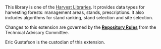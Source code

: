 This library is one of the [Harvest Libraries](https://github.com/LANDIS-II-Foundation/Libraries/wiki/HarvestLibraries). It provides data types for harvesting forests: management areas, stands, prescriptions. It also includes algorithms for stand ranking, stand selection and site selection.

Changes to this extension are governed by the [**Repository Rules**](https://sites.google.com/site/landismodel/developers/developers-blog/repositoryrulesfromthetechnicaladvisorycommittee) from the Technical Advisory Committee.

Eric Gustafson is the custodian of this extension.
